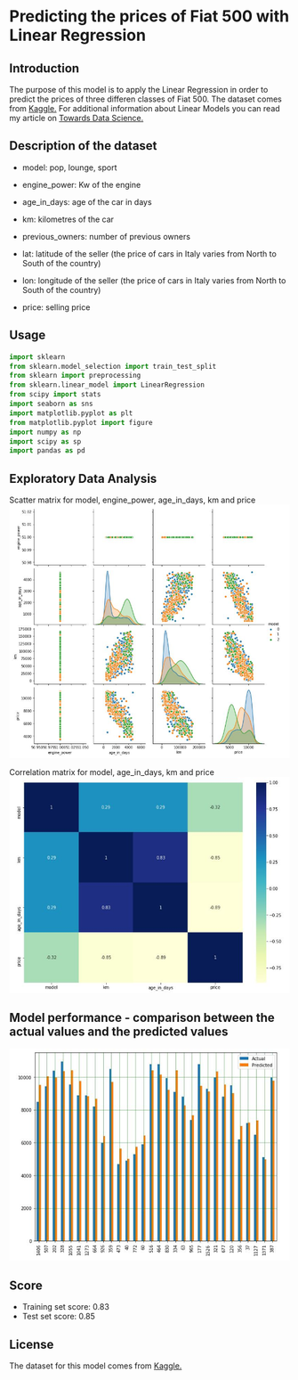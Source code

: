 # Predicting the prices of Fiat 500 with Linear Regression

## Introduction

The purpose of this model is to apply the Linear Regression in order to predict the prices of three differen classes of Fiat 500. The dataset comes from [Kaggle.](https://www.kaggle.com/)
For additional information about Linear Models you can read my article on [Towards Data Science.](https://towardsdatascience.com/machine-learning-observe-how-a-linear-model-works-by-predicting-the-prices-of-the-fiat-500-fb38e0d22681?source=friends_link&sk=1efb890e3ca5747c8aee0b57500c710e)

## Description of the dataset

- model: pop, lounge, sport

- engine_power: Kw of the engine

- age_in_days: age of the car in days 

- km: kilometres of the car

- previous_owners: number of previous owners

- lat: latitude of the seller (the price of cars in Italy varies from North to South of the country)

- lon: longitude of the seller (the price of cars in Italy varies from North to South of the country)

- price: selling price

## Usage
```python
import sklearn 
from sklearn.model_selection import train_test_split
from sklearn import preprocessing
from sklearn.linear_model import LinearRegression
from scipy import stats
import seaborn as sns
import matplotlib.pyplot as plt
from matplotlib.pyplot import figure
import numpy as np
import scipy as sp
import pandas as pd
```
## Exploratory Data Analysis

Scatter matrix for model, engine_power, age_in_days, km and price
![alt text](img/scatter_matrix.JPG)

Correlation matrix for model, age_in_days, km and price
![alt text](img/heatmap.JPG)

## Model performance - comparison between the actual values and the predicted values
![alt text](img/histogram_residuals.JPG)

## Score

- Training set score: 0.83
- Test set score: 0.85

## License
The dataset for this model comes from [Kaggle.](https://www.kaggle.com/)
